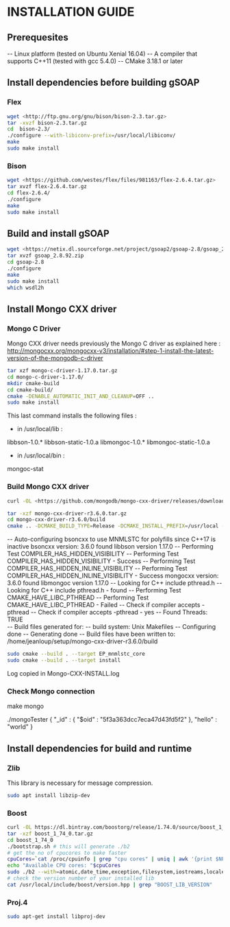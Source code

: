 # INSTALLATION GUIDE

## Prerequesites

-- Linux platform (tested on Ubuntu Xenial 16.04)
-- A compiler that supports C++11 (tested with gcc 5.4.0)
-- CMake 3.18.1 or later

## Install dependencies before building gSOAP

### Flex

```bash
wget <http://ftp.gnu.org/gnu/bison/bison-2.3.tar.gz>
tar -xvzf bison-2.3.tar.gz
cd  bison-2.3/
./configure --with-libiconv-prefix=/usr/local/libiconv/
make
sudo make install
```

### Bison

```bash
wget <https://github.com/westes/flex/files/981163/flex-2.6.4.tar.gz>
tar xvzf flex-2.6.4.tar.gz
cd flex-2.6.4/
./configure
make
sudo make install
```

## Build and install gSOAP

```bash
wget <https://netix.dl.sourceforge.net/project/gsoap2/gsoap-2.8/gsoap_2.8.92.zip>
tar xvzf gsoap_2.8.92.zip
cd gsoap-2.8
./configure
make
sudo make install
which wsdl2h
```

## Install Mongo CXX driver

### Mongo C Driver

Mongo CXX driver needs previously the Mongo C driver as explained here :
<http://mongocxx.org/mongocxx-v3/installation/#step-1-install-the-latest-version-of-the-mongodb-c-driver>

```bash
tar xzf mongo-c-driver-1.17.0.tar.gz
cd mongo-c-driver-1.17.0/
mkdir cmake-build
cd cmake-build/
cmake -DENABLE_AUTOMATIC_INIT_AND_CLEANUP=OFF ..
sudo make install
```

This last command installs the following files :

* in /usr/local/lib :

libbson-1.0.*
libbson-static-1.0.a
libmongoc-1.0.*
libmongoc-static-1.0.a

* in /usr/local/bin :

mongoc-stat

### Build Mongo CXX driver

```bash
curl -OL <https://github.com/mongodb/mongo-cxx-driver/releases/download/r3.6.0/mongo-cxx-driver-r3.6.0.tar.gz>

tar -xzf mongo-cxx-driver-r3.6.0.tar.gz
cd mongo-cxx-driver-r3.6.0/build
cmake .. -DCMAKE_BUILD_TYPE=Release -DCMAKE_INSTALL_PREFIX=/usr/local -DBSONCXX_POLY_USE_MNMLSTC=1
```

-- Auto-configuring bsoncxx to use MNMLSTC for polyfills since C++17 is inactive
bsoncxx version: 3.6.0
found libbson version 1.17.0
-- Performing Test COMPILER_HAS_HIDDEN_VISIBILITY
-- Performing Test COMPILER_HAS_HIDDEN_VISIBILITY - Success
-- Performing Test COMPILER_HAS_HIDDEN_INLINE_VISIBILITY
-- Performing Test COMPILER_HAS_HIDDEN_INLINE_VISIBILITY - Success
mongocxx version: 3.6.0
found libmongoc version 1.17.0
-- Looking for C++ include pthread.h
-- Looking for C++ include pthread.h - found
-- Performing Test CMAKE_HAVE_LIBC_PTHREAD
-- Performing Test CMAKE_HAVE_LIBC_PTHREAD - Failed
-- Check if compiler accepts -pthread
-- Check if compiler accepts -pthread - yes
-- Found Threads: TRUE  
-- Build files generated for:
-- build system: Unix Makefiles
-- Configuring done
-- Generating done
-- Build files have been written to: /home/jeanloup/setup/mongo-cxx-driver-r3.6.0/build

```bash
sudo cmake --build . --target EP_mnmlstc_core
sudo cmake --build . --target install
```

Log copied in Mongo-CXX-INSTALL.log

### Check Mongo connection

make mongo

./mongoTester
{ "_id" : { "$oid" : "5f3a363dcc7eca47d43fd5f2" }, "hello" : "world" }

## Install dependencies for build and runtime

### Zlib

This library is necessary for message compression.

```bash
sudo apt install libzip-dev
```

### Boost

```bash
curl -OL https://dl.bintray.com/boostorg/release/1.74.0/source/boost_1_74_0.tar.gz
tar -xzf boost_1_74_0.tar.gz
cd boost_1_74_0
./bootstrap.sh # this will generate ./b2
# get the no of cpucores to make faster
cpuCores=`cat /proc/cpuinfo | grep "cpu cores" | uniq | awk '{print $NF}'`
echo "Available CPU cores: "$cpuCores
sudo ./b2 --with=atomic,date_time,exception,filesystem,iostreams,locale,program_options,regex,signals,system,test,thread,timer,log -j $cpuCores install
# check the version number of your installed lib
cat /usr/local/include/boost/version.hpp | grep "BOOST_LIB_VERSION"
```

### Proj.4

```bash
sudo apt-get install libproj-dev
```